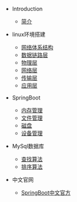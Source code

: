 * Introduction
    * [简介](README.md)

* linux环境搭建
    * [网络体系结构](/计算机网络/1_计算机网络体系结构.md)
    * [数据链路层](/计算机网络/2_数据链路层.md)
    * [物理层](/计算机网络/3_物理层整理.md)
    * [网络层](/计算机网络/4_网络层.md)
    * [传输层](/计算机网络/5_传输层.md)
    * [应用层](/计算机网络/6_应用层.md)

* SpringBoot
    * [内存管理](/操作系统/内存管理.md)
    * [文件管理](/操作系统/文件管理.md)
    * [磁盘](/操作系统/磁盘.md)
    * [设备管理](/操作系统/设备管理.md)

* MySql数据库
    * [查找算法](/数据结构/查找.md)
    * [排序算法](/数据结构/排序算法.md)
* 中文官网
    * [SpringBoot中文官方](http://felord.cn/_doc/_springboot/2.1.5.RELEASE/_book/)
    

